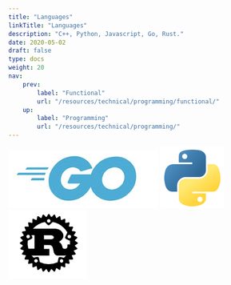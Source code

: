 ```yaml
---
title: "Languages"
linkTitle: "Languages"
description: "C++, Python, Javascript, Go, Rust."
date: 2020-05-02
draft: false
type: docs
weight: 20
nav:
    prev:
        label: "Functional"
        url: "/resources/technical/programming/functional/"
    up:
        label: "Programming"
        url: "/resources/technical/programming/"
---
```


[![Go Logo](go/go.png)](go) [![Python Logo](python/python.png)](python) [![Rust Logo](rust/rust.png)](rust)

